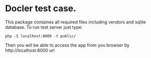 # Docler test case.

This package containes all required files including vendors and sqlite database.
To run test server just type:

 `php -S localhost:8000 -t public/`
 
Then you will be able to access the app from you browser by http://localhost:8000 url
